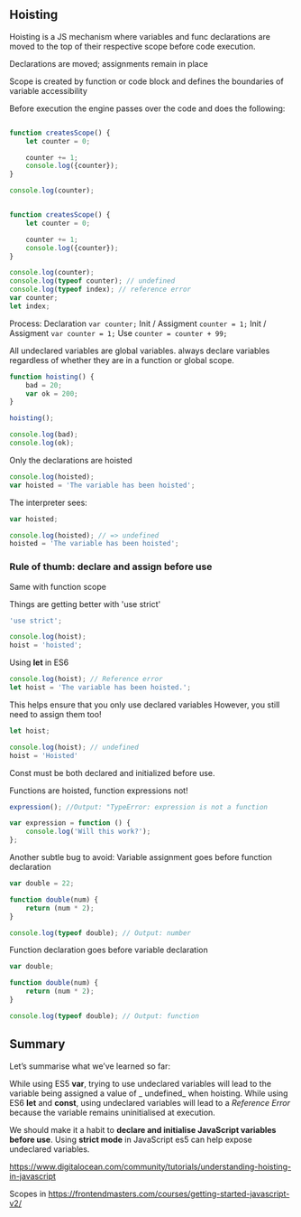 ## Hoisting

Hoisting is a JS mechanism where variables and func declarations are moved to the top of their respective scope before
code execution.

Declarations are moved; assignments remain in place

Scope is created by function or code block and defines the boundaries of variable accessibility

Before execution the engine passes over the code and does the following:

```js

function createsScope() {
    let counter = 0;

    counter += 1;
    console.log({counter});
}

console.log(counter);
```

```js

function createsScope() {
    let counter = 0;

    counter += 1;
    console.log({counter});
}

console.log(counter);
console.log(typeof counter); // undefined
console.log(typeof index); // reference error
var counter;
let index;
```

Process:
Declaration `var counter;`
Init / Assigment `counter = 1;`
Init / Assigment `var counter = 1;`
Use `counter = counter + 99;`

All undeclared variables are global variables. always declare variables regardless of whether they are in a function or
global scope.

```js
function hoisting() {
    bad = 20;
    var ok = 200;
}

hoisting();

console.log(bad);
console.log(ok);
```

Only the declarations are hoisted

```js
console.log(hoisted);
var hoisted = 'The variable has been hoisted';
```

The interpreter sees:

```js
var hoisted;

console.log(hoisted); // => undefined
hoisted = 'The variable has been hoisted';
```

### Rule of thumb: declare and assign **before** use

Same with function scope

Things are getting better with 'use strict'

```js
'use strict';

console.log(hoist);
hoist = 'hoisted';
```

Using **let** in ES6

```js
console.log(hoist); // Reference error
let hoist = 'The variable has been hoisted.';
```

This helps ensure that you only use declared variables However, you still need to assign them too!

```js
let hoist;

console.log(hoist); // undefined
hoist = 'Hoisted'
```

Const must be both declared and initialized before use.

Functions are hoisted, function expressions not!

```js
expression(); //Output: "TypeError: expression is not a function

var expression = function () {
    console.log('Will this work?');
};
```

Another subtle bug to avoid:
Variable assignment goes before function declaration

```js
var double = 22;

function double(num) {
    return (num * 2);
}

console.log(typeof double); // Output: number
```

Function declaration goes before variable declaration

```js
var double;

function double(num) {
    return (num * 2);
}

console.log(typeof double); // Output: function
```

## Summary

Let’s summarise what we’ve learned so far:

While using ES5 **var**, trying to use undeclared variables will lead to the variable being assigned a value of _
undefined_ when hoisting. 
While using ES6 **let** and **const**, using undeclared variables will lead to a _Reference Error_
because the variable remains uninitialised at execution.

We should make it a habit to **declare and initialise JavaScript variables before use**. Using **strict mode** in
JavaScript es5 can help expose undeclared variables.

https://www.digitalocean.com/community/tutorials/understanding-hoisting-in-javascript

Scopes in https://frontendmasters.com/courses/getting-started-javascript-v2/